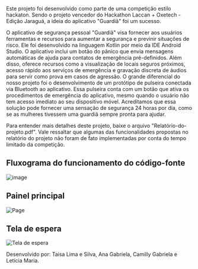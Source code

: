 Este projeto foi desenvolvido como parte de uma competição estilo hackaton. Sendo o projeto vencedor do Hackathon Laccan + Oxetech - Edição Jaraguá, a ideia do aplicativo "Guardiã" foi um sucesso.

O aplicativo de segurança pessoal "Guardiã" visa fornecer aos usuários ferramentas e recursos para aumentar a segurança e previnir situações de risco. Ele foi desenvolvido na linguagem Kotlin por meio da IDE Android Studio. O aplicativo inclui um botão do pânico que envia mensagens automáticas de ajuda para contatos de emergência pré-definidos. Além disso, oferece recursos como a visualização de locais seguros próximos, acesso rápido aos serviços de emergência e gravação discreta de áudios para servir como prova em casos de agressão. O grande diferencial do nosso projeto foi o desenvolvimento de um protótipo de pulseira conectada via Bluetooth ao aplicativo. Essa pulseira conta com um botão que ativa os procedimentos de emergência do aplicativo, mesmo quando o usuário não tem acesso imediato ao seu dispositivo móvel. Acreditamos que essa solução pode fornecer uma sensação de segurança 24 horas por dia, como se as mulheres tivessem uma guardiã sempre pronta para ajudar.

Para entender mais detalhes deste projeto, baixe o arquivo "Relatório-do-projeto.pdf". Vale ressaltar que algumas das funcionalidades propostas no relatório do projeto não foram de fato implementadas por conta do tempo limitado da competição. 

## Fluxograma do funcionamento do código-fonte
![image](https://github.com/TaisaLima/Guardia/assets/107267331/ed9b8797-89d2-440c-89ae-db4ee4b761f5)


## Painel principal
![Page](https://github.com/TaisaLima/Guardia/assets/107267331/cf831fa1-95ee-413c-9840-8facf72a5993)


## Tela de espera
![Tela de espera](https://github.com/TaisaLima/Guardia/assets/107267331/5c84d1f6-8532-46f6-8a54-f5a9014b033e)


Desenvolvido por: Taisa Lima e Silva, Ana Gabriela, Camilly Gabriela e Letícia Maria.



